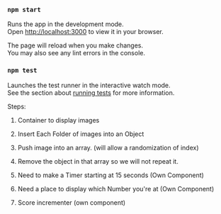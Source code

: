 ### `npm start`

Runs the app in the development mode.\
Open [http://localhost:3000](http://localhost:3000) to view it in your browser.

The page will reload when you make changes.\
You may also see any lint errors in the console.

### `npm test`

Launches the test runner in the interactive watch mode.\
See the section about [running tests](https://facebook.github.io/create-react-app/docs/running-tests) for more information.

Steps: 

1) Container to display images

2) Insert Each Folder of images into an Object

3) Push image into an array. (will allow a randomization of index)

4) Remove the object in that array so we will not repeat it. 

5) Need to make a Timer starting at 15 seconds (Own Component)

6) Need a place to display which Number you're at (Own Component)

7) Score incrementer (own component)